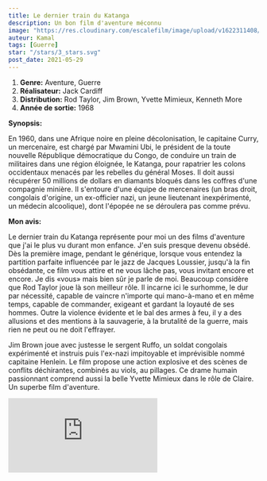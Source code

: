 ```yaml
---
title: Le dernier train du Katanga
description: Un bon film d'aventure méconnu
image: "https://res.cloudinary.com/escalefilm/image/upload/v1622311408/katanga_s4rxpg.jpg"
auteur: Kamal
tags: [Guerre]
star: "/stars/3_stars.svg"
post_date: 2021-05-29
---
```


1. **Genre:** Aventure, Guerre
2. **Réalisateur:** Jack Cardiff
3. **Distribution:** Rod Taylor, Jim Brown, Yvette Mimieux, Kenneth More
4. **Année de sortie:** 1968

**Synopsis:**

En 1960, dans une Afrique noire en pleine décolonisation, le capitaine Curry, un mercenaire, est chargé par Mwamini Ubi, le président de la toute nouvelle République démocratique du Congo, de conduire un train de militaires dans une région éloignée, le Katanga, pour rapatrier les colons occidentaux menacés par les rebelles du général Moses. Il doit aussi récupérer 50 millions de dollars en diamants bloqués dans les coffres d'une compagnie minière. Il s'entoure d'une équipe de mercenaires (un bras droit, congolais d'origine, un ex-officier nazi, un jeune lieutenant inexpérimenté, un médecin alcoolique), dont l'épopée ne se déroulera pas comme prévu.

**Mon avis:**

Le dernier train du Katanga représente pour moi un des films d'aventure que j'ai le plus vu durant mon enfance. J'en suis presque devenu obsédé. Dès la première image, pendant le générique, lorsque vous entendez la partition parfaite influencée par le jazz de Jacques Loussier, jusqu'à la fin obsédante, ce film vous attire et ne vous lâche pas, vous invitant encore et encore. Je dis «vous» mais bien sûr je parle de moi. Beaucoup considère que Rod Taylor joue là son meilleur rôle. Il incarne ici le surhomme, le dur par nécessité, capable de vaincre n'importe qui mano-à-mano et en même temps, capable de commander, exigeant et gardant la loyauté de ses hommes. Outre la violence évidente et le bal des armes à feu, il y a des allusions et des mentions à la sauvagerie, à la brutalité de la guerre, mais rien ne peut ou ne doit l'effrayer.

Jim Brown joue avec justesse le sergent Ruffo, un soldat congolais expérimenté et instruis puis l'ex-nazi impitoyable et imprévisible nommé capitaine Henlein. Le film propose une action explosive et des scènes de conflits déchirantes, combinés au viols, au pillages. Ce drame humain passionnant comprend aussi la belle Yvette Mimieux dans le rôle de Claire. Un superbe film d'aventure.

<div>
    <iframe src="https://www.youtube.com/embed/d7DktOVCHtE" title="YouTube video player" frameborder="0" allow="accelerometer; autoplay; clipboard-write; encrypted-media; gyroscope; picture-in-picture" allowfullscreen></iframe>
</div>